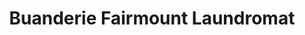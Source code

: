 ---
title: "Buanderie Fairmount Laundromat"
url: /montreal/buanderie-fairmount-laundromat/
shop: laundry
---